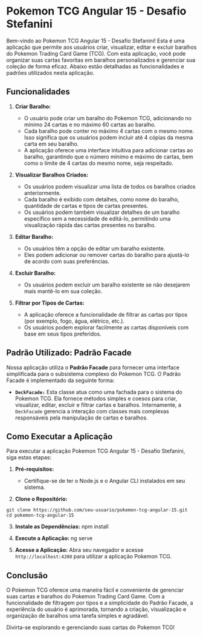 # Pokemon TCG Angular 15 - Desafio Stefanini

Bem-vindo ao Pokemon TCG Angular 15 - Desafio Stefanini! Esta é uma aplicação que permite aos usuários criar, visualizar, editar e excluir baralhos do Pokemon Trading Card Game (TCG). Com esta aplicação, você pode organizar suas cartas favoritas em baralhos personalizados e gerenciar sua coleção de forma eficaz. Abaixo estão detalhadas as funcionalidades e padrões utilizados nesta aplicação.

## Funcionalidades

1. **Criar Baralho:**
   - O usuário pode criar um baralho do Pokemon TCG, adicionando no mínimo 24 cartas e no máximo 60 cartas ao baralho.
   - Cada baralho pode conter no máximo 4 cartas com o mesmo nome. Isso significa que os usuários podem incluir até 4 cópias da mesma carta em seu baralho.
   - A aplicação oferece uma interface intuitiva para adicionar cartas ao baralho, garantindo que o número mínimo e máximo de cartas, bem como o limite de 4 cartas do mesmo nome, seja respeitado.

2. **Visualizar Baralhos Criados:**
   - Os usuários podem visualizar uma lista de todos os baralhos criados anteriormente.
   - Cada baralho é exibido com detalhes, como nome do baralho, quantidade de cartas e tipos de cartas presentes.
   - Os usuários podem também visualizar detalhes de um baralho específico sem a necessidade de editá-lo, permitindo uma visualização rápida das cartas presentes no baralho.

3. **Editar Baralho:**
   - Os usuários têm a opção de editar um baralho existente.
   - Eles podem adicionar ou remover cartas do baralho para ajustá-lo de acordo com suas preferências.

4. **Excluir Baralho:**
   - Os usuários podem excluir um baralho existente se não desejarem mais mantê-lo em sua coleção.

5. **Filtrar por Tipos de Cartas:**
   - A aplicação oferece a funcionalidade de filtrar as cartas por tipos (por exemplo, fogo, água, elétrico, etc.).
   - Os usuários podem explorar facilmente as cartas disponíveis com base em seus tipos preferidos.

## Padrão Utilizado: Padrão Facade

Nossa aplicação utiliza o **Padrão Facade** para fornecer uma interface simplificada para o subsistema complexo do Pokemon TCG. O Padrão Facade é implementado da seguinte forma:

- **`DeckFacade:`** Esta classe atua como uma fachada para o sistema do Pokemon TCG. Ela fornece métodos simples e coesos para criar, visualizar, editar, excluir e filtrar cartas e baralhos. Internamente, a `DeckFacade` gerencia a interação com classes mais complexas responsáveis pela manipulação de cartas e baralhos.

## Como Executar a Aplicação

Para executar a aplicação Pokemon TCG Angular 15 - Desafio Stefanini, siga estas etapas:

1. **Pré-requisitos:**
   - Certifique-se de ter o Node.js e o Angular CLI instalados em seu sistema.

2. **Clone o Repositório:**
```
git clone https://github.com/seu-usuario/pokemon-tcg-angular-15.git
cd pokemon-tcg-angular-15
```



3. **Instale as Dependências:**
npm install


4. **Execute a Aplicação:**
ng serve


5. **Acesse a Aplicação:**
Abra seu navegador e acesse `http://localhost:4200` para utilizar a aplicação Pokemon TCG.

## Conclusão

O Pokemon TCG oferece uma maneira fácil e conveniente de gerenciar suas cartas e baralhos do Pokemon Trading Card Game. Com a funcionalidade de filtragem por tipos e a simplicidade do Padrão Facade, a experiência do usuário é aprimorada, tornando a criação, visualização e organização de baralhos uma tarefa simples e agradável.

Divirta-se explorando e gerenciando suas cartas do Pokemon TCG!

